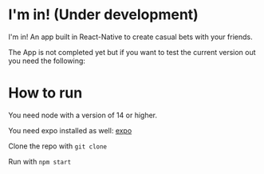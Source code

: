 # I'm in! (Under development)
I'm in! An app built in React-Native to create casual bets with your friends.

The App is not completed yet but if you want to test the current version out you need the following:

# How to run
You need node with a version of 14 or higher.

You need expo installed as well: [expo](https://docs.expo.dev/)

Clone the repo with ```git clone```

Run with ```npm start```


